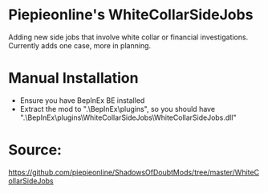 # Piepieonline's WhiteCollarSideJobs

Adding new side jobs that involve white collar or financial investigations.
Currently adds one case, more in planning.

# Manual Installation

* Ensure you have BepInEx BE installed
* Extract the mod to ".\BepInEx\plugins\", so you should have ".\BepInEx\plugins\WhiteCollarSideJobs\WhiteCollarSideJobs.dll"

# Source:

https://github.com/piepieonline/ShadowsOfDoubtMods/tree/master/WhiteCollarSideJobs